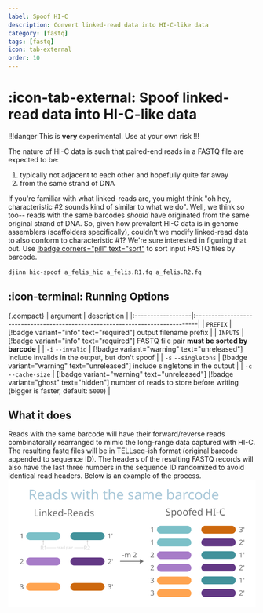 ```yaml
---
label: Spoof HI-C
description: Convert linked-read data into HI-C-like data 
category: [fastq]
tags: [fastq]
icon: tab-external
order: 10
---
```


# :icon-tab-external: Spoof linked-read data into HI-C-like data

!!!danger
This is **very** experimental. Use at your own risk
!!!

The nature of HI-C data is such that paired-end reads in a FASTQ file are expected to be:
1. typically not adjacent to each other and hopefully quite far away
2. from the same strand of DNA

If you're familiar with what linked-reads are, you might think "oh hey, characteristic #2 sounds kind of similar
to what we do". Well, we think so too-- reads with the same barcodes _should_ have originated from the same original
strand of DNA. So, given how prevalent HI-C data is in genome assemblers (scaffolders specifically), couldn't we
modify linked-read data to also conform to characteristic #1? We're sure interested in figuring that out. Use
[!badge corners="pill" text="sort"](/sort.md) to sort input FASTQ files by barcode.

```bash usage
djinn hic-spoof a_felis_hic a_felis.R1.fq a_felis.R2.fq
```

## :icon-terminal: Running Options
{.compact}
| argument          | description                                                                   |
|:------------------|:------------------------------------------------------------------------------|
| `PREFIX`          | [!badge variant="info" text="required"] output filename prefix                |
| `INPUTS`          | [!badge variant="info" text="required"] FASTQ file pair **must be sorted by barcode**  |
| `-i` `--invalid`    | [!badge variant="warning" text="unreleased"] include invalids in the output, but don't spoof  |
| `-s` `--singletons` | [!badge variant="warning" text="unreleased"] include singletons in the output  |
| `-c` `--cache-size` | [!badge variant="warning" text="unreleased"] [!badge variant="ghost" text="hidden"] number of reads to store before writing (bigger is faster, default: `5000`) |


## What it does
Reads with the same barcode will have their forward/reverse reads combinatorally
rearranged to mimic the long-range data captured with HI-C. The resulting
fastq files will be in TELLseq-ish format (original barcode appended
to sequence ID). The headers of the resulting FASTQ records will also have the last
three numbers in the sequence ID randomized to avoid identical read headers.
Below is an example of the process. 
![Conceptual diagram of spoofing](static/hic_spoof.svg)

